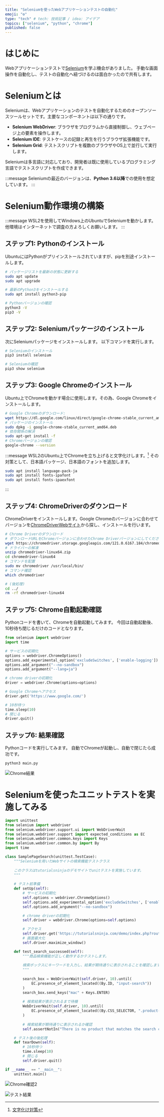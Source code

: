 ```yaml
---
title: "Seleniumを使ったWebアプリケーションテストの自動化"
emoji: "⚙"
type: "tech" # tech: 技術記事 / idea: アイデア
topics: ["selenium", "python", "chrome"]
published: false
---
```


# はじめに

Webアプリケーションテストで[Selenium](https://www.selenium.dev/ja/documentation/)を学ぶ機会がありました。
手動な画面操作を自動化し、テストの自動化へ紐づけるのは面白かったので共有します。

# Seleniumとは

Seleniumは、Webアプリケーションのテストを自動化するためのオープンソースツールセットです。主要なコンポーネントは以下の通りです。

- **Selenium WebDriver**: ブラウザをプログラムから直接制御し、ウェブページ上の要素を操作します。
- **Selenium IDE**: テストケースの記録と再生を行うブラウザ拡張機能です。
- **Selenium Grid**: テストスクリプトを複数のブラウザやOS上で並行して実行します。

Seleniumは多言語に対応しており、開発者は既に使用しているプログラミング言語でテストスクリプトを作成できます。

:::message
Seleniumの最近のバージョンは、**Python 3.6以降**での使用を想定しています。
:::

# Selenium動作環境の構築

:::message
WSL2を使用してWindows上のUbuntuでSeleniumを動かします。
他環境はインターネットで調査の方よろしくお願いします。
:::

## ステップ1: Pythonのインストール

UbuntuにはPythonがプリインストールされていますが、pipを別途インストールします。

```bash
# パッケージリストを最新の状態に更新する
sudo apt update
sudo apt upgrade

# 最新のPython3をインストールする
sudo apt install python3-pip

# Pythonバージョンの確認
python3 -V
pip3 -V
```

## ステップ2: Seleniumパッケージのインストール

次にSeleniumパッケージをインストールします。
以下コマンドを実行します。

```bash
# Seleniumのインストール
pip3 install selenium

# Seleniumの確認
pip3 show selenium
```

## ステップ3: Google Chromeのインストール

Ubuntu上でChromeを動かす場合に使用します。その為、Google Chromeをインストールします。

```bash
# Google Chromeのダウンロード:
wget https://dl.google.com/linux/direct/google-chrome-stable_current_amd64.deb
# パッケージのインストール
sudo dpkg -i google-chrome-stable_current_amd64.deb
# 依存関係の解決
sudo apt-get install -f
# Chromeバージョンの確認
google-chrome --version
```

:::message
WSL2のUbuntu上でChromeを立ち上げると文字化けします。[^1]
その対策として、日本語パッケージ、日本語のフォントを追加します。

```bash
sudo apt install language-pack-ja
sudo apt install fonts-ipafont
sudo apt install fonts-ipaexfont
```
:::

## ステップ4: ChromeDriverのダウンロード

ChromeDriverをインストールします。Google Chromeのバージョンに合わせてバージョンを[ChromeDriverWebサイト](https://googlechromelabs.github.io/chrome-for-testing/#stable)から探し、インストールを行います。

```bash
# Chrome Driverのダウンロード
# ダウンロードURLをChromeバージョンに合わせたChrome Driverバージョンにしてください
wget https://chromedriver.storage.googleapis.com/121.0.6167.184/chromedriver_linux64.zip
# ドライバーの解凍
unzip chromedriver-linux64.zip
cd chromedriver-linux64
# コマンドを配置
sudo mv chromedriver /usr/local/bin/
# コマンド確認
which chromedriver

# (後処理)
cd ../
rm -rf chromedriver-linux64
```

## ステップ5: Chrome自動起動確認

Pythonコードを書いて、Chromeを自動起動してみます。
今回は自動起動後、10秒待ち閉じるだけのコードとなります。

```py:main.py
from selenium import webdriver
import time

# サービスの初期化
options = webdriver.ChromeOptions()
options.add_experimental_option('excludeSwitches', ['enable-logging'])
options.add_argument("--no-sandbox")
options.add_argument("--lang=ja")

# chrome driverの初期化
driver = webdriver.Chrome(options=options)

# Google Chromeへアクセス
driver.get('https://www.google.com/')

# 10秒待つ
time.sleep(10)
# 閉じる
driver.quit()
```

## ステップ6: 結果確認

Pythonコードを実行してみます。
自動でChromeが起動し、自動で閉じたら成功です。

```bash
python3 main.py
```

![Chrome結果](https://storage.googleapis.com/zenn-user-upload/0dcaf6c1d6c0-20240218.png)

# Seleniumを使ったユニットテストを実施してみる

```py
import unittest
from selenium import webdriver
from selenium.webdriver.support.ui import WebDriverWait
from selenium.webdriver.support import expected_conditions as EC
from selenium.webdriver.common.keys import Keys
from selenium.webdriver.common.by import By
import time

class SamplePageSearch(unittest.TestCase):
    """Seleniumを用いたWebサイトの検索機能テストクラス
    
    このクラスはtutorialsninjaのデモサイトでunitテストを実施しています。
    """
    
    # テスト前準備
    def setUp(self):
        # サービスの初期化
        self.options = webdriver.ChromeOptions()
        self.options.add_experimental_option('excludeSwitches', ['enable-logging'])
        self.options.add_argument("--no-sandbox")

        # chrome driverの初期化
        self.driver = webdriver.Chrome(options=self.options)

        # アクセス
        self.driver.get('https://tutorialsninja.com/demo/index.php?route=product/search')
        # 画面最大化
        self.driver.maximize_window()

    def test_search_successed(self):
        """商品検索機能が正しく動作するかテストします。
        
        検索ボックスにキーワードを入力し、結果が期待通りに表示されることを確認します。
        """
        
        search_box = WebDriverWait(self.driver, 10).until(
            EC.presence_of_element_located((By.ID, "input-search"))
        )
        search_box.send_keys("mac" + Keys.ENTER)
        
        # 検索結果が表示されるまで待機
        WebDriverWait(self.driver, 10).until(
            EC.presence_of_element_located((By.CSS_SELECTOR, ".product-layout .product-thumb"))
        )
        
        # 検索結果が期待通りに表示されるか確認
        self.assertNotIn("There is no product that matches the search criteria.", self.driver.page_source)

    # テスト後の後処理
    def tearDown(self):
        # 10秒待つ
        time.sleep(10)
        # 閉じる
        self.driver.quit()

if __name__ == "__main__":
    unittest.main()
```

![Chrome確認2](https://storage.googleapis.com/zenn-user-upload/1d4b61d5bb82-20240219.png)

![テスト結果](https://storage.googleapis.com/zenn-user-upload/303fcd68131d-20240219.png)



[^1]: [文字化け対策](https://lef237.hatenablog.com/entry/2022/12/05/163550)
